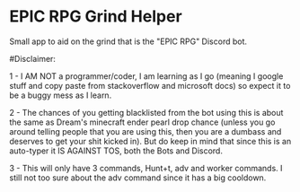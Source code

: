 # EPIC RPG Grind Helper
Small app to aid on the grind that is the "EPIC RPG" Discord bot.

#Disclaimer: 

1 - I AM NOT a programmer/coder, I am learning as I go (meaning I google stuff and copy paste from stackoverflow and microsoft docs) so expect it to be a buggy mess as I learn.

2 - The chances of you getting blacklisted from the bot using this is about the same as Dream's minecraft ender pearl drop chance (unless you go around telling people that you are using this, then you are a dumbass and deserves to get your shit kicked in). But do keep in mind that since this is an auto-typer it IS AGAINST TOS, both the Bots and Discord.

3 - This will only have 3 commands, Hunt+t, adv and worker commands. I still not too sure about the adv command since it has a big cooldown.


